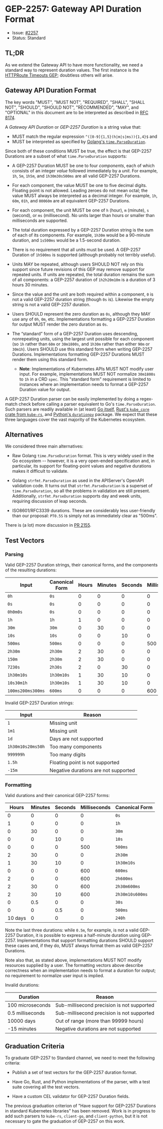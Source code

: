 # GEP-2257: Gateway API Duration Format

* Issue: [#2257](https://github.com/kubernetes-sigs/gateway-api/issues/2257)
* Status: Standard

## TL;DR

As we extend the Gateway API to have more functionality, we need a standard
way to represent duration values. The first instance is the [HTTPRoute
Timeouts GEP][GEP-1742]; doubtless others will arise.

[GEP-1742]:../gep-1742/index.md

## Gateway API Duration Format

The key words "MUST", "MUST NOT", "REQUIRED", "SHALL", "SHALL NOT", "SHOULD",
"SHOULD NOT", "RECOMMENDED", "MAY", and "OPTIONAL" in this document are to be
interpreted as described in [RFC 8174].

[RFC 8174]:https://datatracker.ietf.org/doc/html/rfc8174

A _Gateway API Duration_ or _GEP-2257 Duration_ is a string value that:

- MUST match the regular expression `^([0-9]{1,5}(h|m|s|ms)){1,4}$` and
- MUST be interpreted as specified by [Golang's `time.ParseDuration`][gotime].

Since both of these conditions MUST be true, the effect is that GEP-2257
Durations are a subset of what `time.ParseDuration` supports:

- A GEP-2257 Duration MUST be one to four _components_, each of which consists
  of an integer _value_ followed immediately by a _unit_. For example, `1h`,
  `5m`, `1h5m`, and `1h30m30s500ms` are all valid GEP-2257 Durations.

- For each component, the value MUST be one to five decimal digits. Floating
  point is not allowed. Leading zeroes do not mean octal; the value MUST
  always be interpreted as a decimal integer. For example, `1h`, `60m`, `01h`,
  and `00060m` are all equivalent GEP-2257 Durations.

- For each component, the unit MUST be one of `h` (hour), `m` (minute), `s`
  (second), or `ms` (millisecond). No units larger than hours or smaller than
  milliseconds are supported.

- The total duration expressed by a GEP-2257 Duration string is the sum of
  each of its components. For example, `1h30m` would be a 90-minute duration,
  and `1s500ms` would be a 1.5-second duration.

- There is no requirement that all units must be used. A GEP-2257 Duration of
  `1h500ms` is supported (although probably not terribly useful).

- Units MAY be repeated, although users SHOULD NOT rely on this support since
  future revisions of this GEP may remove support for repeated units. If units
  are repeated, the total duration remains the sum of all components: a
  GEP-2257 duration of `1h2h20m10m` is a duration of 3 hours 30 minutes.

- Since the value and the unit are both required within a component, `0` is
  not a valid GEP-2257 duration string (though `0s` is). Likewise the empty
  string is not a valid GEP-2257 duration.

- Users SHOULD represent the zero duration as `0s`, although they MAY use any
  of `0h`, `0m`, etc. Implementations formatting a GEP-2257 Duration for
  output MUST render the zero duration as `0s`.

- The “standard” form of a GEP-2257 Duration uses descending, nonrepeating
  units, using the largest unit possible for each component (so `1h` rather
  than `60m` or `30m1800s`, and `1h30m` rather than either `90m` or `30m1h`).
  Users SHOULD use this standard form when writing GEP-2257 Durations.
  Implementations formatting GEP-2257 Durations MUST render them using this
  standard form.

    - **Note**: Implementations of Kubernetes APIs MUST NOT modify user input.
      For example, implementations MUST NOT normalize `30m1800s` to `1h` in a
      CRD `spec`. This "standard form" requirement is limited to instances
      where an implementation needs to format a GEP-2257 Duration value for
      output.

A GEP-2257 Duration parser can be easily implemented by doing a regex-match
check before calling a parser equivalent to Go's `time.ParseDuration`. Such
parsers are readily available in (at least) [Go itself][gotime], [Rust's
`kube_core` crate from `kube-rs`][kube-core], and [Python's
`durationpy`][durationpy] package. We expect that these three languages cover
the vast majority of the Kubernetes ecosystem.

[gotime]:https://pkg.go.dev/time#ParseDuration
[kube-core]:https://docs.rs/kube-core/latest/kube_core/duration/struct.Duration.html
[durationpy]:https://github.com/icholy/durationpy

## Alternatives

We considered three main alternatives:

- Raw Golang `time.ParseDuration` format. This is very widely used in the Go
  ecosystem -- however, it is a very open-ended specification and, in
  particular, its support for floating-point values and negative durations
  makes it difficult to validate.

- Golang `strfmt.ParseDuration` as used in the APIServer's OpenAPI validation
  code. It turns out that `strfmt.ParseDuration` is a superset of
  `time.ParseDuration`, so all the problems in validation are still present.
  Additionally, `strfmt.ParseDuration` supports day and week units, requiring
  discussion of leap seconds.

- ISO8601/RFC3339 durations. These are considerably less user-friendly than
  our proposal: `PT0.5S` is simply not as immediately clear as "500ms".

There is (a lot) more discussion in [PR 2155].

[PR 2155]:https://github.com/kubernetes-sigs/gateway-api/pull/2155

## Test Vectors

### Parsing

Valid GEP-2257 Duration strings, their canonical forms, and the components of
the resulting durations:

| Input | Canonical Form | Hours | Minutes | Seconds | Milliseconds |
|-------|-----------------|-------|---------|---------|--------------|
| `0h` | `0s` | 0 | 0 | 0 | 0 |
| `0s` | `0s` | 0 | 0 | 0 | 0 |
| `0h0m0s` | `0s` | 0 | 0 | 0 | 0 |
| `1h` | `1h` | 1 | 0 | 0 | 0 |
| `30m` | `30m` | 0 | 30 | 0 | 0 |
| `10s` | `10s` | 0 | 0 | 10 | 0 |
| `500ms` | `500ms` | 0 | 0 | 0 | 500 |
| `2h30m` | `2h30m` | 2 | 30 | 0 | 0 |
| `150m` | `2h30m` | 2 | 30 | 0 | 0 |
| `7230s` | `2h30s` | 2 | 0 | 30 | 0 |
| `1h30m10s` | `1h30m10s` | 1 | 30 | 10 | 0 |
| `10s30m1h` | `1h30m10s` | 1 | 30 | 10 | 0 |
| `100ms200ms300ms` | `600ms` | 0 | 0 | 0 | 600 |

Invalid GEP-2257 Duration strings:

| Input | Reason |
|-------|--------|
| `1` | Missing unit |
| `1m1` | Missing unit |
| `1d` | Days are not supported |
| `1h30m10s20ms50h` | Too many components |
| `999999h` | Too many digits |
| `1.5h` | Floating point is not supported |
| `-15m` | Negative durations are not supported |

### Formatting

Valid durations and their canonical GEP-2257 forms:

| Hours | Minutes | Seconds | Milliseconds | Canonical Form |
|-------|---------|---------|--------------|----------------|
| 0 | 0 | 0 | 0 | `0s` |
| 1 | 0 | 0 | 0 | `1h` |
| 0 | 30 | 0 | 0 | `30m` |
| 0 | 0 | 10 | 0 | `10s` |
| 0 | 0 | 0 | 500 | `500ms` |
| 2 | 30 | 0 | 0 | `2h30m` |
| 1 | 30 | 10 | 0 | `1h30m10s` |
| 0 | 0 | 0 | 600 | `600ms` |
| 2 | 0 | 0 | 600 | `2h600ms` |
| 2 | 30 | 0 | 600 | `2h30m600ms` |
| 2 | 30 | 10 | 600 | `2h30m10s600ms` |
| 0 | 0.5 | 0 | 0 | `30s` |
| 0 | 0 | 0.5 | 0 | `500ms` |
| 10 days | 0 | 0 | 0 | `240h` |

Note the last three durations: while `0.5m`, for example, is not a valid
GEP-2257 Duration, it is possible to express a half-minute duration using
GEP-2257. Implementations that support formatting durations SHOULD support
these cases and, if they do, MUST always format them as valid GEP-2257
Durations.

Note also that, as stated above, implementations MUST NOT modify resources
supplied by a user. The formatting vectors above describe correctness when an
implementation needs to format a duration for output; no requirement to
normalize user input is implied.

Invalid durations:

| Duration | Reason |
|----------|--------|
| 100 microseconds | Sub-millisecond precision is not supported |
| 0.5 milliseconds | Sub-millisecond precision is not supported |
| 10000 days | Out of range (more than 99999 hours) |
| -15 minutes | Negative durations are not supported |

## Graduation Criteria

To graduate GEP-2257 to Standard channel, we need to meet the following
criteria:

- Publish a set of test vectors for the GEP-2257 duration format.

- Have Go, Rust, and Python implementations of the parser, with a test suite
  covering all the test vectors.

- Have a custom CEL validator for GEP-2257 Duration fields.

The previous graduation criterion of "Have support for GEP-2257 Durations in
standard Kubernetes libraries" has been removed. Work is in progress to add
such parsers to `kube-rs`, `client-go`, and `client-python`, but it is not
necessary to gate the graduation of GEP-2257 on this work.
